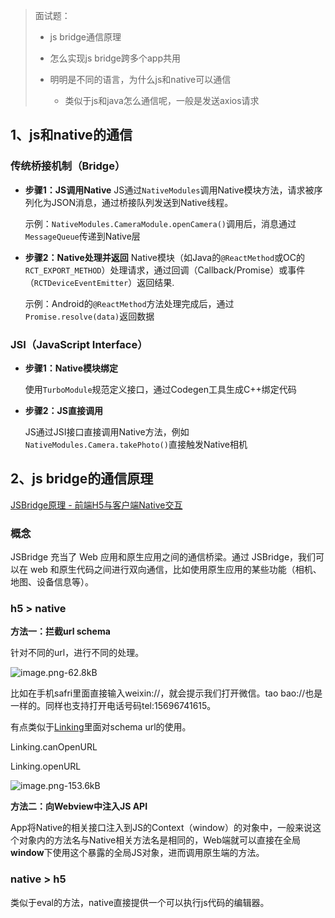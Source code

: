 > 面试题：
>
> - js bridge通信原理
>
> - 怎么实现js bridge跨多个app共用
>
> - 明明是不同的语言，为什么js和native可以通信
>   - 类似于js和java怎么通信呢，一般是发送axios请求

## 1、js和native的通信

### 传统桥接机制（Bridge）

- **步骤1：JS调用Native**
  JS通过`NativeModules`调用Native模块方法，请求被序列化为JSON消息，通过桥接队列发送到Native线程。

  示例：`NativeModules.CameraModule.openCamera()`调用后，消息通过`MessageQueue`传递到Native层

- **步骤2：Native处理并返回**
  Native模块（如Java的`@ReactMethod`或OC的`RCT_EXPORT_METHOD`）处理请求，通过回调（Callback/Promise）或事件（`RCTDeviceEventEmitter`）返回结果.

  示例：Android的`@ReactMethod`方法处理完成后，通过`Promise.resolve(data)`返回数据

### JSI（JavaScript Interface）

- **步骤1：Native模块绑定**

  使用`TurboModule`规范定义接口，通过Codegen工具生成C++绑定代码

- **步骤2：JS直接调用**

  JS通过JSI接口直接调用Native方法，例如`NativeModules.Camera.takePhoto()`直接触发Native相机

## 2、js bridge的通信原理

[JSBridge原理 - 前端H5与客户端Native交互](https://juejin.cn/post/7355117271213899776)

### 概念

JSBridge 充当了 Web 应用和原生应用之间的通信桥梁。通过 JSBridge，我们可以在 web 和原生代码之间进行双向通信，比如使用原生应用的某些功能（相机、地图、设备信息等）。

### h5 > native

**方法一：拦截url schema**

针对不同的url，进行不同的处理。

![image.png-62.8kB](https://p3-juejin.byteimg.com/tos-cn-i-k3u1fbpfcp/21feb64287fe4db1987329a6ab8ac3af~tplv-k3u1fbpfcp-zoom-in-crop-mark:1512:0:0:0.awebp)

比如在手机safri里面直接输入weixin://，就会提示我们打开微信。tao bao://也是一样的。同样也支持打开电话号码tel:15696741615。

有点类似于[Linking](https://www.react-native.cn/docs/next/linking)里面对schema url的使用。

Linking.canOpenURL

Linking.openURL

![image.png-153.6kB](https://p3-juejin.byteimg.com/tos-cn-i-k3u1fbpfcp/d88f17ac906e4b32b80478dfd7c3e311~tplv-k3u1fbpfcp-zoom-in-crop-mark:1512:0:0:0.awebp)

**方法二：向Webview中注入JS API**

App将Native的相关接口注入到JS的Context（window）的对象中，一般来说这个对象内的方法名与Native相关方法名是相同的，Web端就可以直接在全局**window**下使用这个暴露的全局JS对象，进而调用原生端的方法。

### native > h5

类似于eval的方法，native直接提供一个可以执行js代码的编辑器。



